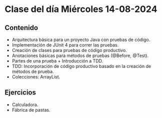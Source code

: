 # Clase del día Miércoles 14-08-2024

## Contenido
* Arquitectura básica para un proyecto Java con pruebas de código.
* Implementación de JUnit 4 para correr las pruebas.
* Creación de clases para pruebas de código productivo.
* Anotaciones básicas para métodos de pruebas (@Before, @Test).
* Partes de una prueba + Introducción a TDD.
* TDD: Incorporación de código productivo basado en la creación de métodos de prueba.
* Colecciones: ArrayList.
  
## Ejercicios
* Calculadora.
* Fábrica de pastas.
